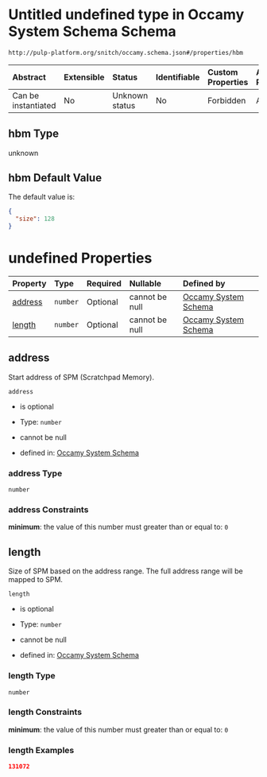# Untitled undefined type in Occamy System Schema Schema

```txt
http://pulp-platform.org/snitch/occamy.schema.json#/properties/hbm
```



| Abstract            | Extensible | Status         | Identifiable | Custom Properties | Additional Properties | Access Restrictions | Defined In                                                       |
| :------------------ | :--------- | :------------- | :----------- | :---------------- | :-------------------- | :------------------ | :--------------------------------------------------------------- |
| Can be instantiated | No         | Unknown status | No           | Forbidden         | Allowed               | none                | [occamy.schema.json*](occamy.schema.json "open original schema") |

## hbm Type

unknown

## hbm Default Value

The default value is:

```json
{
  "size": 128
}
```

# undefined Properties

| Property            | Type     | Required | Nullable       | Defined by                                                                                                                                                  |
| :------------------ | :------- | :------- | :------------- | :---------------------------------------------------------------------------------------------------------------------------------------------------------- |
| [address](#address) | `number` | Optional | cannot be null | [Occamy System Schema](occamy-properties-hbm-properties-address.md "http://pulp-platform.org/snitch/occamy.schema.json#/properties/hbm/properties/address") |
| [length](#length)   | `number` | Optional | cannot be null | [Occamy System Schema](occamy-properties-hbm-properties-length.md "http://pulp-platform.org/snitch/occamy.schema.json#/properties/hbm/properties/length")   |

## address

Start address of SPM (Scratchpad Memory).

`address`

*   is optional

*   Type: `number`

*   cannot be null

*   defined in: [Occamy System Schema](occamy-properties-hbm-properties-address.md "http://pulp-platform.org/snitch/occamy.schema.json#/properties/hbm/properties/address")

### address Type

`number`

### address Constraints

**minimum**: the value of this number must greater than or equal to: `0`

## length

Size of SPM based on the address range. The full address range will be mapped to SPM.

`length`

*   is optional

*   Type: `number`

*   cannot be null

*   defined in: [Occamy System Schema](occamy-properties-hbm-properties-length.md "http://pulp-platform.org/snitch/occamy.schema.json#/properties/hbm/properties/length")

### length Type

`number`

### length Constraints

**minimum**: the value of this number must greater than or equal to: `0`

### length Examples

```json
131072
```
